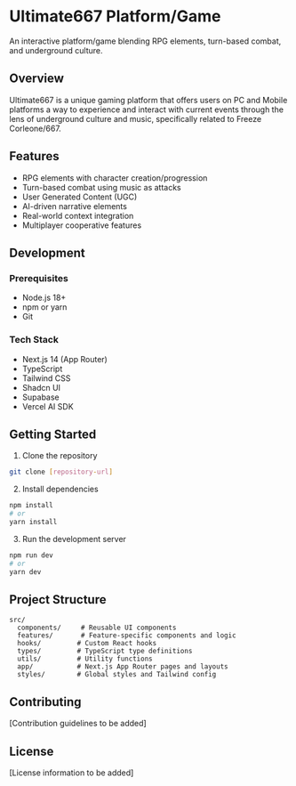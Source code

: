 # Ultimate667 Platform/Game

An interactive platform/game blending RPG elements, turn-based combat, and underground culture.

## Overview

Ultimate667 is a unique gaming platform that offers users on PC and Mobile platforms a way to experience and interact with current events through the lens of underground culture and music, specifically related to Freeze Corleone/667.

## Features

- RPG elements with character creation/progression
- Turn-based combat using music as attacks
- User Generated Content (UGC)
- AI-driven narrative elements
- Real-world context integration
- Multiplayer cooperative features

## Development

### Prerequisites

- Node.js 18+ 
- npm or yarn
- Git

### Tech Stack

- Next.js 14 (App Router)
- TypeScript
- Tailwind CSS
- Shadcn UI
- Supabase
- Vercel AI SDK

## Getting Started

1. Clone the repository
```bash
git clone [repository-url]
```

2. Install dependencies
```bash
npm install
# or
yarn install
```

3. Run the development server
```bash
npm run dev
# or
yarn dev
```

## Project Structure

```
src/
  components/     # Reusable UI components
  features/       # Feature-specific components and logic
  hooks/         # Custom React hooks
  types/         # TypeScript type definitions
  utils/         # Utility functions
  app/           # Next.js App Router pages and layouts
  styles/        # Global styles and Tailwind config
```

## Contributing

[Contribution guidelines to be added]

## License

[License information to be added]
